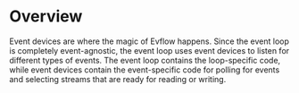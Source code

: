 # Overview
Event devices are where the magic of Evflow happens. Since the event loop is completely event-agnostic, the event loop uses event devices to listen for different types of events. The event loop contains the loop-specific code, while event devices contain the event-specific code for polling for events and selecting streams that are ready for reading or writing.
